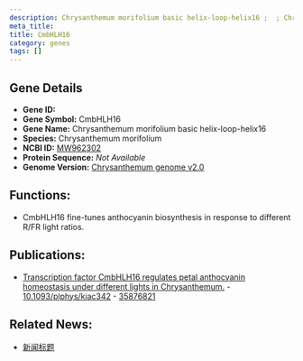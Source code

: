 ```yaml
---
description: Chrysanthemum morifolium basic helix-loop-helix16 ;  ; Chrysanthemum morifolium
meta_title:
title: CmbHLH16
category: genes
tags: []
---
```


## Gene Details
- **Gene ID:**	[](https://www.maizegdb.org/gene_center/gene/)
- **Gene Symbol:** CmbHLH16
- **Gene Name:** Chrysanthemum morifolium basic helix-loop-helix16
- **Species:** Chrysanthemum morifolium
- **NCBI ID:** [ MW962302 ]()
- **Protein Sequence:** *Not Available*
- **Genome Version:** [Chrysanthemum genome v2.0]()

## Functions:
   -  CmbHLH16 fine-tunes anthocyanin biosynthesis in response to different R/FR light ratios.

## Publications:
   - [Transcription factor CmbHLH16 regulates petal anthocyanin homeostasis under different lights in Chrysanthemum.]( https://academic.oup.com/plphys/article/190/2/1134/6649708#374582792 ) - [10.1093/plphys/kiac342]( https://academic.oup.com/plphys/article/190/2/1134/6649708#374582792 ) - [35876821](https://pubmed.ncbi.nlm.nih.gov/35876821/)

## Related News:
   - [新闻标题](https://mp.weixin.qq.com/s?__biz=Mzg3MDEwNDEyMg==&mid=2247534575&idx=3&sn=259da2a226daf3b5523f3d3e39689a50&chksm=ce90eabaf9e763ac3346d0f6b13fea0567ff5b5edb6b030f5c8c9c6de73143f345df14a97116&scene=27#wechat_redirect)

